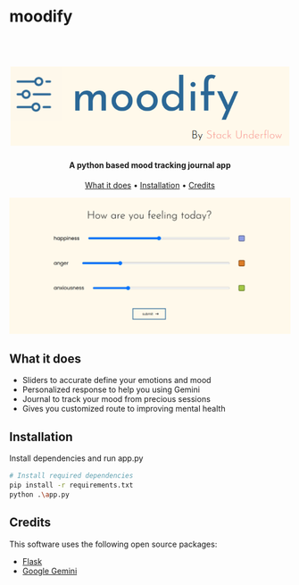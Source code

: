 # moodify
<h1 align="center">
  <br>
  <a><img src="./moodify_logo.png" alt="logo" width=500></a>
</h1>

<h4 align="center">A python based mood tracking journal app</h4>

<p align="center">
  <a href="#key-features">What it does</a> •
  <a href="#how-to-use">Installation</a> •
  <a href="#credits">Credits</a>
</p>

![screenshot](./moodify_ui.png)

## What it does

* Sliders to accurate define your emotions and mood
* Personalized response to help you using Gemini
* Journal to track your mood from precious sessions
* Gives you customized route to improving mental health

## Installation

Install dependencies and run app.py

```bash
# Install required dependencies 
pip install -r requirements.txt
python .\app.py
```

## Credits

This software uses the following open source packages:

- [Flask](https://flask.palletsprojects.com/en/stable/)
- [Google Gemini](https://ai.google.dev/)

